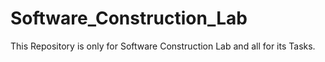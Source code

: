 # Software_Construction_Lab
This Repository is only for Software Construction Lab and all for  its Tasks.
